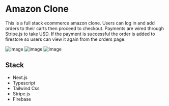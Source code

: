 # Amazon Clone

This is a full stack ecommerce amazon clone. Users can log in and add orders to their carts then proceed to checkout. Payments are wired through Stripe.js to take USD. If the payment is successful the order is added to firestore so users can view it again from the orders page.


![image](https://user-images.githubusercontent.com/85530348/189785496-e83b52ab-4129-47db-8b8e-b01b258753f1.png)
![image](https://user-images.githubusercontent.com/85530348/189786111-e5362c1e-d729-4f18-912b-cd838b7b14b5.png)
![image](https://user-images.githubusercontent.com/85530348/189786162-53a4377a-d369-4610-a618-46dafdb33e04.png)


## Stack
- Next.js
- Typescript
- Tailwind Css
- Stripe.js
- Firebase
